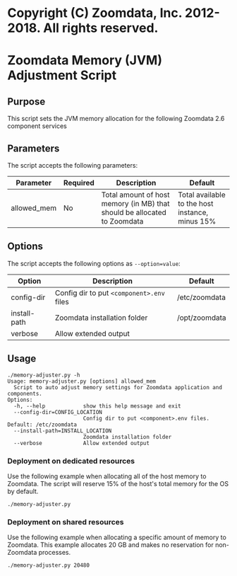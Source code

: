 # Copyright (C) Zoomdata, Inc. 2012-2018. All rights reserved.

# Zoomdata Memory (JVM) Adjustment Script

## Purpose
This script sets the JVM memory allocation for the following Zoomdata 2.6 component services

## Parameters
The script accepts the following parameters:

| Parameter |  Required  |  Description  |  Default  |
| --- | --- | --- | --- |
| allowed_mem | No | Total amount of host memory (in MB) that should be allocated to Zoomdata | Total available to the host instance, minus 15%

## Options
The script accepts the following options as `--option=value`:

| Option |  Description  |  Default  |
| --- | --- | --- |
| config-dir | Config dir to put `<component>.env` files | /etc/zoomdata
| install-path | Zoomdata installation folder | /opt/zoomdata
| verbose | Allow extended output | 

## Usage
```
./memory-adjuster.py -h
Usage: memory-adjuster.py [options] allowed_mem
  Script to auto adjust memory settings for Zoomdata application and components.
Options:
  -h, --help            show this help message and exit
  --config-dir=CONFIG_LOCATION
                        Config dir to put <component>.env files. Default: /etc/zoomdata
  --install-path=INSTALL_LOCATION
                        Zoomdata installation folder
  --verbose             Allow extended output
```

### Deployment on dedicated resources
Use the following example when allocating all of the host memory to Zoomdata. The script will reserve 15% of the host's total memory for the OS by default.
```
./memory-adjuster.py
```

### Deployment on shared resources
Use the following example when allocating a specific amount of memory to Zoomdata. This example allocates 20 GB and makes no reservation for non-Zoomdata processes.
```
./memory-adjuster.py 20480
```

